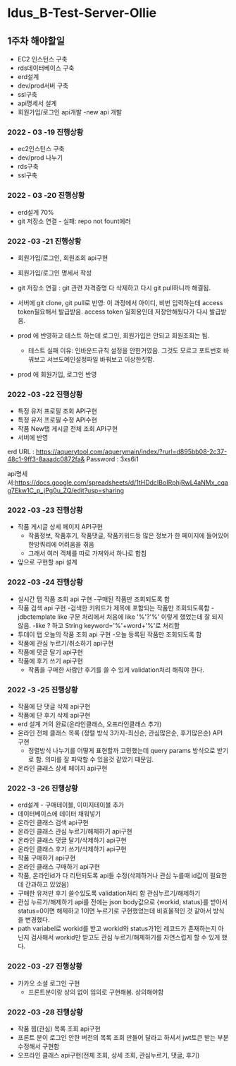 # Idus_B-Test-Server-Ollie

## 1주차 해야할일
  - EC2 인스턴스 구축
  - rds데이터베이스 구축
  - erd설계
  - dev/prod서버 구축
  - ssl구축
  - api명세서 설계
  - 회원가입/로그인 api개발 -new api 개발

### 2022 - 03 -19 진행상황
  - ec2인스턴스 구축
  - dev/prod 나누기
  - rds구축
  - ssl구축
  
### 2022 - 03 -20 진행상황
  - erd설계 70%
  - git 저장소 연결 - 실패: repo not fount에러

### 2022 -03 -21 진행상황
  - 회원가입/로그인, 회원조회 api구현
  
  - 회원가입/로그인 명세서 작성
  - git 저장소 연결 : git 관련 자격증명 다 삭제하고 다시 git pull하니까 해결됨. 
                      
  - 서버에 git clone, git pull로 반영: 이 과정에서 아이디, 비번 입력하는데 access token필요해서 발급받음. access token 일회용인데 저장안해뒀다가 다시 발급받음.
  
  - prod 에 반영하고 테스트 하는데 로그인, 회원가입은 안되고 회원조회는 됨.
    - 테스트 실패 이유: 인바운드규칙 설정을 안한거였음. 그것도 모르고 포트번호 바꿔보고 서브도메인설정파일 바꿔보고 이상한짓함.
   
  - prod 에 회원가입, 로그인 반영
  
 ### 2022 -03 -22 진행상황
  - 특정 유저 프로필 조회 API구현
  - 특정 유저 프로필 수정 API수현
  - 작품 New탭 게시글 전체 조회 API구현 
  - 서버에 반영

erd
URL : https://aquerytool.com/aquerymain/index/?rurl=d895bb08-2c37-48c1-9ff3-8aaadc0872fa&
Password : 3xs6i1

api명세서:https://docs.google.com/spreadsheets/d/1tHDdcIBoIRphjRwL4aNMx_cqag7Ekw1C_p_jPg0u_ZQ/edit?usp=sharing

### 2022 -03 -23 진행상황
  - 작품 게시글 상세 페이지 API구현
    - 작품정보, 작품후기, 작품댓글, 작품키워드등 많은 정보가 한 페이지에 들어있어 한방쿼리에 어려움을 겪음
    - 그래서 여러 객체를 따로 가져와서 하나로 합침
  - 앞으로 구현할 api 설계

### 2022 -03 -24 진행상황
  - 실시간 탭 작품 조회 api 구현
    -구매된 작품만 조회되도록 함
  - 작품 검색 api 구현
    -검색한 키워드가 제목에 포함되는 작품만 조회되도록함
    -jdbctemplate like 구문 처리에서 처음에 like '%'?'%' 이렇게 했었는데 잘 되지 않음. 
    -like ? 하고 String keyword='%'+word+'%'로 처리함
  - 투데이 탭 오늘의 작품 조회 api 구현
    -오늘 등록된 작품만 조회되도록 함
  - 작품에 관심 누르기/취소하기 api구현
  - 작품에 댓글 달기 api구현
  - 작품에 후기 쓰기 api구현
    - 작품을 구매한 사람만 후기를 쓸 수 있게 validation처리 해줘야 한다. 

### 2022 -3 -25 진행상황
  - 작품에 단 댓글 삭제 api구현
  - 작품에 단 후기 삭제 api구현
  - erd 설계 거의 완료(온라인클래스, 오프라인클래스 추가)
  - 온라인 전체 클래스 목록 (정렬 방식 3가지-최신순, 관심많은순, 후기많은순) API 구현
    - 정렬방식 나누기를 어떻게 표현할까 고민했는데 query params 방식으로 받기로 함. 의미를 잘 파악할 수 있을것 같았기 때문임. 
  - 온라인 클래스 상세 페이지 api구현
  
### 2022 -3 -26 진행상황
  - erd설계 - 구매테이블, 이미지테이블 추가
  - 데이터베이스에 데이터 채워넣기
  - 온라인 클래스 검색 api구현
  - 온라인 클래스 관심 누르기/해제하기 api구현
  - 온라인 클래스 댓글 달기/삭제하기 api구현
  - 온라인 클래스 후기 쓰기/삭제하기 api구현
  - 작품 구매하기 api구현
  - 온라인 클래스 구매하기 api구현
  - 작품, 온라인id가 다 리턴되도록 api들 수정(삭제하거나 관심 누를때 id값이 필요한데 간과하고 있었음)
  - 구매한 유저만 후기 쓸수있도록 validation처리 함
  관심누르기/해제하기
  - 관심 누르기/해제하기 api를 전에는 json body값으로 {workid, status}를 받아서 status=0이면 해제하고 1이면 누르기로 구현했었는데 비효율적인 것 같아서 방식을 변경했다. 
  - path variabel로 workid를 받고 workid와 status가1인 레코드가 존재하는지 아닌지 검사해서 workid만 받고도 관심 누르기/해제하기를 자연스럽게 할 수 있게 했다.

### 2022 -03 -27 진행상황
  - 카카오 소셜 로그인 구현
    - 프론트분이랑 상의 없이 임의로 구현해봄. 상의해야함
  
### 2022 -03 -28 진행상황
  - 작품 찜(관심) 목록 조회 api구현
  - 프론트 분이 로그인 안한 버전의 목록 조회 만들어 달라고 하셔서 jwt토큰 받는 부분 수정해서 구현함
  - 오프라인 클래스 api구현(전체 조회, 상세 조회, 관심누르기, 댓글, 후기)
  
  
